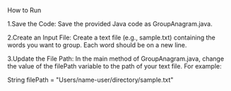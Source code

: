 How to Run

1.Save the Code: Save the provided Java code as GroupAnagram.java.

2.Create an Input File: Create a text file (e.g., sample.txt) containing the words you want to group. 
Each word should be on a new line.

3.Update the File Path: In the main method of GroupAnagram.java, 
change the value of the filePath variable to the path of your text file. For example:

String filePath = "Users/name-user/directory/sample.txt"
